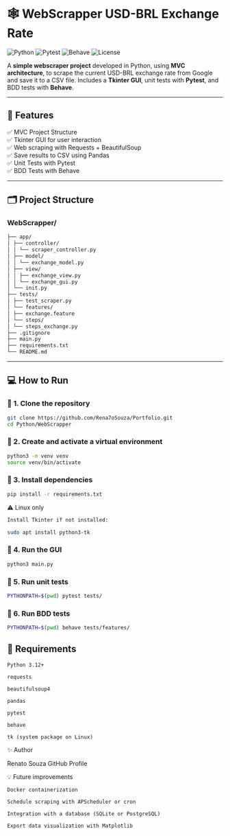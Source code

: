 # 🕸️ WebScrapper USD-BRL Exchange Rate

![Python](https://img.shields.io/badge/Python-3.12-blue)
![Pytest](https://img.shields.io/badge/Tested%20with-Pytest-green)
![Behave](https://img.shields.io/badge/Tested%20with-Behave-orange)
![License](https://img.shields.io/badge/license-MIT-lightgrey)

A **simple webscraper project** developed in Python, using **MVC architecture**, to scrape the current USD-BRL exchange rate from Google and save it to a CSV file. Includes a **Tkinter GUI**, unit tests with **Pytest**, and BDD tests with **Behave**.

---

## 🚀 **Features**

✅ MVC Project Structure  
✅ Tkinter GUI for user interaction  
✅ Web scraping with Requests + BeautifulSoup  
✅ Save results to CSV using Pandas  
✅ Unit Tests with Pytest  
✅ BDD Tests with Behave

---

## 🗂️ **Project Structure**
### WebScrapper/
```bash
├── app/
│ ├── controller/
│ │ └── scraper_controller.py
│ ├── model/
│ │ └── exchange_model.py
│ ├── view/
│ │ ├── exchange_view.py
│ │ └── exchange_gui.py
│ └── init.py
├── tests/
│ ├── test_scraper.py
│ └── features/
│ ├── exchange.feature
│ └── steps/
│ └── steps_exchange.py
├── .gitignore
├── main.py
├── requirements.txt
└── README.md
```

---

## 💻 **How to Run**

### 🔧 **1. Clone the repository**

```bash
git clone https://github.com/Rena7oSouza/Portfolio.git
cd Python/WebScrapper
```

### 🔧 2. Create and activate a virtual environment

```bash
python3 -m venv venv
source venv/bin/activate
```

### 🔧 3. Install dependencies

```bash
pip install -r requirements.txt
```
⚠️ Linux only

```bash
Install Tkinter if not installed:

sudo apt install python3-tk
```

### 🔧 4. Run the GUI

```bash
python3 main.py
```

### 🔧 5. Run unit tests

```bash
PYTHONPATH=$(pwd) pytest tests/
```

### 🔧 6. Run BDD tests

```bash
PYTHONPATH=$(pwd) behave tests/features/
```

## 📝 Requirements

    Python 3.12+

    requests

    beautifulsoup4

    pandas

    pytest

    behave

    tk (system package on Linux)


✨ Author

Renato Souza
GitHub Profile


💡 Future improvements

    Docker containerization

    Schedule scraping with APScheduler or cron

    Integration with a database (SQLite or PostgreSQL)

    Export data visualization with Matplotlib

